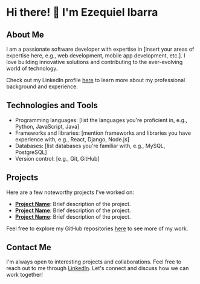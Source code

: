 # Hi there! 👋 I'm Ezequiel Ibarra

## About Me

I am a passionate software developer with expertise in [insert your areas of expertise here, e.g., web development, mobile app development, etc.]. I love building innovative solutions and contributing to the ever-evolving world of technology.

Check out my LinkedIn profile [here](https://www.linkedin.com/in/ibarraezequiel/) to learn more about my professional background and experience.

## Technologies and Tools

- Programming languages: [list the languages you're proficient in, e.g., Python, JavaScript, Java]
- Frameworks and libraries: [mention frameworks and libraries you have experience with, e.g., React, Django, Node.js]
- Databases: [list databases you're familiar with, e.g., MySQL, PostgreSQL]
- Version control: [e.g., Git, GitHub]

## Projects

Here are a few noteworthy projects I've worked on:

- **[Project Name](link-to-project-repository)**: Brief description of the project.
- **[Project Name](link-to-project-repository)**: Brief description of the project.
- **[Project Name](link-to-project-repository)**: Brief description of the project.

Feel free to explore my GitHub repositories [here](https://github.com/ezeagusibarra001) to see more of my work.

## Contact Me

I'm always open to interesting projects and collaborations. Feel free to reach out to me through [LinkedIn](https://www.linkedin.com/in/ibarraezequiel/). Let's connect and discuss how we can work together!

